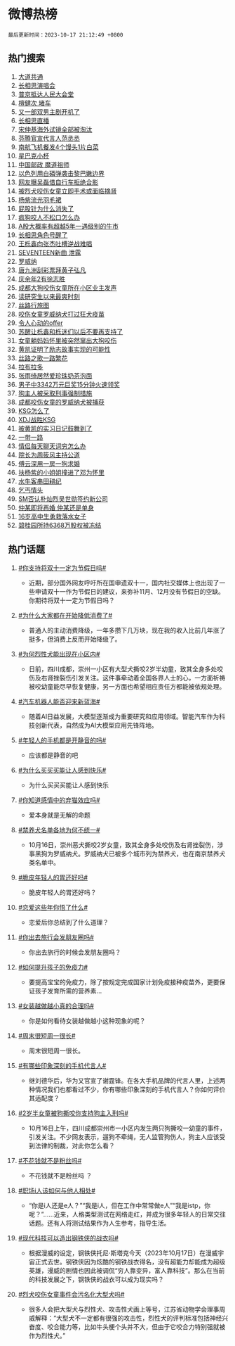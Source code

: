 # 微博热榜

`最后更新时间：2023-10-17 21:12:49 +0800`

## 热门搜索

1. [大道共通](https://m.weibo.cn/search?containerid=100103type%3D1%26t%3D10%26q%3D%23%E5%A4%A7%E9%81%93%E5%85%B1%E9%80%9A%23&stream_entry_id=51&isnewpage=1&extparam=seat%3D1%26dgr%3D0%26stream_entry_id%3D51%26c_type%3D51%26q%3D%2523%25E5%25A4%25A7%25E9%2581%2593%25E5%2585%25B1%25E9%2580%259A%2523%26pos%3D0%26cate%3D10103%26filter_type%3Drealtimehot%26display_time%3D1697548367%26pre_seqid%3D169754836790402022127)
1. [长相思演唱会](https://m.weibo.cn/search?containerid=100103type%3D1%26t%3D10%26q%3D%E9%95%BF%E7%9B%B8%E6%80%9D%E6%BC%94%E5%94%B1%E4%BC%9A&stream_entry_id=31&isnewpage=1&extparam=seat%3D1%26filter_type%3Drealtimehot%26c_type%3D31%26stream_entry_id%3D31%26pos%3D0%26cate%3D5001%26lcate%3D5001%26realpos%3D1%26q%3D%25E9%2595%25BF%25E7%259B%25B8%25E6%2580%259D%25E6%25BC%2594%25E5%2594%25B1%25E4%25BC%259A%26flag%3D1%26dgr%3D0%26band_rank%3D1%26display_time%3D1697548367%26pre_seqid%3D169754836790402022127)
1. [普京抵达人民大会堂](https://m.weibo.cn/search?containerid=100103type%3D1%26t%3D10%26q%3D%23%E6%99%AE%E4%BA%AC%E6%8A%B5%E8%BE%BE%E4%BA%BA%E6%B0%91%E5%A4%A7%E4%BC%9A%E5%A0%82%23&stream_entry_id=31&isnewpage=1&extparam=seat%3D1%26filter_type%3Drealtimehot%26c_type%3D31%26stream_entry_id%3D31%26pos%3D1%26cate%3D5001%26lcate%3D5001%26realpos%3D2%26q%3D%2523%25E6%2599%25AE%25E4%25BA%25AC%25E6%258A%25B5%25E8%25BE%25BE%25E4%25BA%25BA%25E6%25B0%2591%25E5%25A4%25A7%25E4%25BC%259A%25E5%25A0%2582%2523%26flag%3D1%26dgr%3D0%26band_rank%3D2%26display_time%3D1697548367%26pre_seqid%3D169754836790402022127)
1. [檀健次 堵车](https://m.weibo.cn/search?containerid=100103type%3D1%26t%3D10%26q%3D%E6%AA%80%E5%81%A5%E6%AC%A1+%E5%A0%B5%E8%BD%A6&stream_entry_id=31&isnewpage=1&extparam=seat%3D1%26filter_type%3Drealtimehot%26c_type%3D31%26stream_entry_id%3D31%26pos%3D2%26cate%3D5001%26lcate%3D5001%26realpos%3D3%26q%3D%25E6%25AA%2580%25E5%2581%25A5%25E6%25AC%25A1%2520%25E5%25A0%25B5%25E8%25BD%25A6%26flag%3D1%26dgr%3D0%26band_rank%3D3%26display_time%3D1697548367%26pre_seqid%3D169754836790402022127)
1. [又一部双男主剧开机了](https://m.weibo.cn/search?containerid=100103type%3D1%26t%3D10%26q%3D%23%E5%8F%88%E4%B8%80%E9%83%A8%E5%8F%8C%E7%94%B7%E4%B8%BB%E5%89%A7%E5%BC%80%E6%9C%BA%E4%BA%86%23&stream_entry_id=31&isnewpage=1&extparam=seat%3D1%26filter_type%3Drealtimehot%26c_type%3D31%26stream_entry_id%3D31%26pos%3D3%26cate%3D5001%26lcate%3D5001%26realpos%3D4%26q%3D%2523%25E5%258F%2588%25E4%25B8%2580%25E9%2583%25A8%25E5%258F%258C%25E7%2594%25B7%25E4%25B8%25BB%25E5%2589%25A7%25E5%25BC%2580%25E6%259C%25BA%25E4%25BA%2586%2523%26flag%3D1%26dgr%3D0%26band_rank%3D4%26display_time%3D1697548367%26pre_seqid%3D169754836790402022127)
1. [长相思直播](https://m.weibo.cn/search?containerid=100103type%3D1%26t%3D10%26q%3D%E9%95%BF%E7%9B%B8%E6%80%9D%E7%9B%B4%E6%92%AD&stream_entry_id=31&isnewpage=1&extparam=seat%3D1%26filter_type%3Drealtimehot%26c_type%3D31%26stream_entry_id%3D31%26pos%3D4%26cate%3D5001%26lcate%3D5001%26realpos%3D5%26q%3D%25E9%2595%25BF%25E7%259B%25B8%25E6%2580%259D%25E7%259B%25B4%25E6%2592%25AD%26flag%3D1%26dgr%3D0%26band_rank%3D5%26display_time%3D1697548367%26pre_seqid%3D169754836790402022127)
1. [宋仲基海外试镜全部被淘汰](https://m.weibo.cn/search?containerid=100103type%3D1%26t%3D10%26q%3D%23%E5%AE%8B%E4%BB%B2%E5%9F%BA%E6%B5%B7%E5%A4%96%E8%AF%95%E9%95%9C%E5%85%A8%E9%83%A8%E8%A2%AB%E6%B7%98%E6%B1%B0%23&stream_entry_id=31&isnewpage=1&extparam=seat%3D1%26filter_type%3Drealtimehot%26c_type%3D31%26stream_entry_id%3D31%26pos%3D5%26cate%3D5001%26lcate%3D5001%26realpos%3D6%26q%3D%2523%25E5%25AE%258B%25E4%25BB%25B2%25E5%259F%25BA%25E6%25B5%25B7%25E5%25A4%2596%25E8%25AF%2595%25E9%2595%259C%25E5%2585%25A8%25E9%2583%25A8%25E8%25A2%25AB%25E6%25B7%2598%25E6%25B1%25B0%2523%26flag%3D2%26dgr%3D0%26band_rank%3D6%26display_time%3D1697548367%26pre_seqid%3D169754836790402022127)
1. [芬腾官宣代言人范丞丞](https://m.weibo.cn/search?containerid=100103type%3D1%26t%3D10%26q%3D%23%E8%8A%AC%E8%85%BE%E5%AE%98%E5%AE%A3%E4%BB%A3%E8%A8%80%E4%BA%BA%E8%8C%83%E4%B8%9E%E4%B8%9E%23&stream_entry_id=31&isnewpage=1&extparam=seat%3D1%26band_rank%3D7%26c_type%3D31%26is_ad_pos%3D1%26filter_type%3Drealtimehot%26pos%3D6%26lcate%3D5001%26adid%3D208047%26topic_ad%3D1%26q%3D%2523%25E8%258A%25AC%25E8%2585%25BE%25E5%25AE%2598%25E5%25AE%25A3%25E4%25BB%25A3%25E8%25A8%2580%25E4%25BA%25BA%25E8%258C%2583%25E4%25B8%259E%25E4%25B8%259E%2523%26cate%3D5001%26dgr%3D0%26stream_entry_id%3D31%26display_time%3D1697548367%26pre_seqid%3D169754836790402022127)
1. [南航飞机餐发4个馒头1片白菜](https://m.weibo.cn/search?containerid=100103type%3D1%26t%3D10%26q%3D%23%E5%8D%97%E8%88%AA%E9%A3%9E%E6%9C%BA%E9%A4%90%E5%8F%914%E4%B8%AA%E9%A6%92%E5%A4%B41%E7%89%87%E7%99%BD%E8%8F%9C%23&stream_entry_id=31&isnewpage=1&extparam=seat%3D1%26filter_type%3Drealtimehot%26c_type%3D31%26stream_entry_id%3D31%26pos%3D7%26cate%3D5001%26lcate%3D5001%26realpos%3D7%26q%3D%2523%25E5%258D%2597%25E8%2588%25AA%25E9%25A3%259E%25E6%259C%25BA%25E9%25A4%2590%25E5%258F%25914%25E4%25B8%25AA%25E9%25A6%2592%25E5%25A4%25B41%25E7%2589%2587%25E7%2599%25BD%25E8%258F%259C%2523%26flag%3D0%26dgr%3D0%26band_rank%3D7%26display_time%3D1697548367%26pre_seqid%3D169754836790402022127)
1. [星巴克小杯](https://m.weibo.cn/search?containerid=100103type%3D1%26t%3D10%26q%3D%23%E6%98%9F%E5%B7%B4%E5%85%8B%E5%B0%8F%E6%9D%AF%23&stream_entry_id=31&isnewpage=1&extparam=seat%3D1%26filter_type%3Drealtimehot%26c_type%3D31%26stream_entry_id%3D31%26pos%3D8%26cate%3D5001%26lcate%3D5001%26realpos%3D8%26q%3D%2523%25E6%2598%259F%25E5%25B7%25B4%25E5%2585%258B%25E5%25B0%258F%25E6%259D%25AF%2523%26flag%3D0%26dgr%3D0%26band_rank%3D8%26display_time%3D1697548367%26pre_seqid%3D169754836790402022127)
1. [中国邮政 魔道祖师](https://m.weibo.cn/search?containerid=100103type%3D1%26t%3D10%26q%3D%E4%B8%AD%E5%9B%BD%E9%82%AE%E6%94%BF+%E9%AD%94%E9%81%93%E7%A5%96%E5%B8%88&stream_entry_id=31&isnewpage=1&extparam=seat%3D1%26filter_type%3Drealtimehot%26c_type%3D31%26stream_entry_id%3D31%26pos%3D9%26cate%3D5001%26lcate%3D5001%26realpos%3D9%26q%3D%25E4%25B8%25AD%25E5%259B%25BD%25E9%2582%25AE%25E6%2594%25BF%2520%25E9%25AD%2594%25E9%2581%2593%25E7%25A5%2596%25E5%25B8%2588%26flag%3D0%26dgr%3D0%26band_rank%3D9%26display_time%3D1697548367%26pre_seqid%3D169754836790402022127)
1. [以色列用白磷弹袭击黎巴嫩边界](https://m.weibo.cn/search?containerid=100103type%3D1%26t%3D10%26q%3D%23%E4%BB%A5%E8%89%B2%E5%88%97%E7%94%A8%E7%99%BD%E7%A3%B7%E5%BC%B9%E8%A2%AD%E5%87%BB%E9%BB%8E%E5%B7%B4%E5%AB%A9%E8%BE%B9%E7%95%8C%23&stream_entry_id=31&isnewpage=1&extparam=seat%3D1%26filter_type%3Drealtimehot%26c_type%3D31%26stream_entry_id%3D31%26pos%3D10%26cate%3D5001%26lcate%3D5001%26realpos%3D10%26q%3D%2523%25E4%25BB%25A5%25E8%2589%25B2%25E5%2588%2597%25E7%2594%25A8%25E7%2599%25BD%25E7%25A3%25B7%25E5%25BC%25B9%25E8%25A2%25AD%25E5%2587%25BB%25E9%25BB%258E%25E5%25B7%25B4%25E5%25AB%25A9%25E8%25BE%25B9%25E7%2595%258C%2523%26flag%3D0%26dgr%3D0%26band_rank%3D10%26display_time%3D1697548367%26pre_seqid%3D169754836790402022127)
1. [网友曝吴磊借自行车拒绝合影](https://m.weibo.cn/search?containerid=100103type%3D1%26t%3D10%26q%3D%23%E7%BD%91%E5%8F%8B%E6%9B%9D%E5%90%B4%E7%A3%8A%E5%80%9F%E8%87%AA%E8%A1%8C%E8%BD%A6%E6%8B%92%E7%BB%9D%E5%90%88%E5%BD%B1%23&stream_entry_id=31&isnewpage=1&extparam=seat%3D1%26filter_type%3Drealtimehot%26c_type%3D31%26stream_entry_id%3D31%26pos%3D11%26cate%3D5001%26lcate%3D5001%26realpos%3D11%26q%3D%2523%25E7%25BD%2591%25E5%258F%258B%25E6%259B%259D%25E5%2590%25B4%25E7%25A3%258A%25E5%2580%259F%25E8%2587%25AA%25E8%25A1%258C%25E8%25BD%25A6%25E6%258B%2592%25E7%25BB%259D%25E5%2590%2588%25E5%25BD%25B1%2523%26flag%3D1%26dgr%3D0%26band_rank%3D11%26display_time%3D1697548367%26pre_seqid%3D169754836790402022127)
1. [被烈犬咬伤女童立即手术或面临摘肾](https://m.weibo.cn/search?containerid=100103type%3D1%26t%3D10%26q%3D%23%E8%A2%AB%E7%83%88%E7%8A%AC%E5%92%AC%E4%BC%A4%E5%A5%B3%E7%AB%A5%E7%AB%8B%E5%8D%B3%E6%89%8B%E6%9C%AF%E6%88%96%E9%9D%A2%E4%B8%B4%E6%91%98%E8%82%BE%23&stream_entry_id=31&isnewpage=1&extparam=seat%3D1%26filter_type%3Drealtimehot%26c_type%3D31%26stream_entry_id%3D31%26pos%3D12%26cate%3D5001%26lcate%3D5001%26realpos%3D12%26q%3D%2523%25E8%25A2%25AB%25E7%2583%2588%25E7%258A%25AC%25E5%2592%25AC%25E4%25BC%25A4%25E5%25A5%25B3%25E7%25AB%25A5%25E7%25AB%258B%25E5%258D%25B3%25E6%2589%258B%25E6%259C%25AF%25E6%2588%2596%25E9%259D%25A2%25E4%25B8%25B4%25E6%2591%2598%25E8%2582%25BE%2523%26flag%3D2%26dgr%3D0%26band_rank%3D12%26display_time%3D1697548367%26pre_seqid%3D169754836790402022127)
1. [杨紫流光羽毛裙](https://m.weibo.cn/search?containerid=100103type%3D1%26t%3D10%26q%3D%23%E6%9D%A8%E7%B4%AB%E6%B5%81%E5%85%89%E7%BE%BD%E6%AF%9B%E8%A3%99%23&stream_entry_id=31&isnewpage=1&extparam=seat%3D1%26filter_type%3Drealtimehot%26c_type%3D31%26stream_entry_id%3D31%26pos%3D13%26cate%3D5001%26lcate%3D5001%26realpos%3D13%26q%3D%2523%25E6%259D%25A8%25E7%25B4%25AB%25E6%25B5%2581%25E5%2585%2589%25E7%25BE%25BD%25E6%25AF%259B%25E8%25A3%2599%2523%26flag%3D1%26dgr%3D0%26band_rank%3D13%26display_time%3D1697548367%26pre_seqid%3D169754836790402022127)
1. [屁股针为什么消失了](https://m.weibo.cn/search?containerid=100103type%3D1%26t%3D10%26q%3D%E5%B1%81%E8%82%A1%E9%92%88%E4%B8%BA%E4%BB%80%E4%B9%88%E6%B6%88%E5%A4%B1%E4%BA%86&stream_entry_id=31&isnewpage=1&extparam=seat%3D1%26filter_type%3Drealtimehot%26c_type%3D31%26stream_entry_id%3D31%26pos%3D14%26cate%3D5001%26lcate%3D5001%26realpos%3D14%26q%3D%25E5%25B1%2581%25E8%2582%25A1%25E9%2592%2588%25E4%25B8%25BA%25E4%25BB%2580%25E4%25B9%2588%25E6%25B6%2588%25E5%25A4%25B1%25E4%25BA%2586%26flag%3D2%26dgr%3D0%26band_rank%3D14%26display_time%3D1697548367%26pre_seqid%3D169754836790402022127)
1. [疯狗咬人不松口怎么办](https://m.weibo.cn/search?containerid=100103type%3D1%26t%3D10%26q%3D%23%E7%96%AF%E7%8B%97%E5%92%AC%E4%BA%BA%E4%B8%8D%E6%9D%BE%E5%8F%A3%E6%80%8E%E4%B9%88%E5%8A%9E%23&stream_entry_id=31&isnewpage=1&extparam=seat%3D1%26filter_type%3Drealtimehot%26c_type%3D31%26stream_entry_id%3D31%26pos%3D15%26cate%3D5001%26lcate%3D5001%26realpos%3D15%26q%3D%2523%25E7%2596%25AF%25E7%258B%2597%25E5%2592%25AC%25E4%25BA%25BA%25E4%25B8%258D%25E6%259D%25BE%25E5%258F%25A3%25E6%2580%258E%25E4%25B9%2588%25E5%258A%259E%2523%26flag%3D1%26dgr%3D0%26band_rank%3D15%26display_time%3D1697548367%26pre_seqid%3D169754836790402022127)
1. [A股大概率有超越5年一遇级别的牛市](https://m.weibo.cn/search?containerid=100103type%3D1%26t%3D10%26q%3D%23A%E8%82%A1%E5%A4%A7%E6%A6%82%E7%8E%87%E6%9C%89%E8%B6%85%E8%B6%8A5%E5%B9%B4%E4%B8%80%E9%81%87%E7%BA%A7%E5%88%AB%E7%9A%84%E7%89%9B%E5%B8%82%23&stream_entry_id=31&isnewpage=1&extparam=seat%3D1%26filter_type%3Drealtimehot%26c_type%3D31%26stream_entry_id%3D31%26pos%3D16%26cate%3D5001%26lcate%3D5001%26realpos%3D16%26q%3D%2523A%25E8%2582%25A1%25E5%25A4%25A7%25E6%25A6%2582%25E7%258E%2587%25E6%259C%2589%25E8%25B6%2585%25E8%25B6%258A5%25E5%25B9%25B4%25E4%25B8%2580%25E9%2581%2587%25E7%25BA%25A7%25E5%2588%25AB%25E7%259A%2584%25E7%2589%259B%25E5%25B8%2582%2523%26flag%3D0%26dgr%3D0%26band_rank%3D16%26display_time%3D1697548367%26pre_seqid%3D169754836790402022127)
1. [长相思角色号醒了](https://m.weibo.cn/search?containerid=100103type%3D1%26t%3D10%26q%3D%23%E9%95%BF%E7%9B%B8%E6%80%9D%E8%A7%92%E8%89%B2%E5%8F%B7%E9%86%92%E4%BA%86%23&stream_entry_id=31&isnewpage=1&extparam=seat%3D1%26filter_type%3Drealtimehot%26c_type%3D31%26stream_entry_id%3D31%26pos%3D17%26cate%3D5001%26lcate%3D5001%26realpos%3D17%26q%3D%2523%25E9%2595%25BF%25E7%259B%25B8%25E6%2580%259D%25E8%25A7%2592%25E8%2589%25B2%25E5%258F%25B7%25E9%2586%2592%25E4%25BA%2586%2523%26flag%3D0%26dgr%3D0%26band_rank%3D17%26display_time%3D1697548367%26pre_seqid%3D169754836790402022127)
1. [王栎鑫向张杰吐槽逆战难唱](https://m.weibo.cn/search?containerid=100103type%3D1%26t%3D10%26q%3D%23%E7%8E%8B%E6%A0%8E%E9%91%AB%E5%90%91%E5%BC%A0%E6%9D%B0%E5%90%90%E6%A7%BD%E9%80%86%E6%88%98%E9%9A%BE%E5%94%B1%23&stream_entry_id=31&isnewpage=1&extparam=seat%3D1%26filter_type%3Drealtimehot%26c_type%3D31%26stream_entry_id%3D31%26pos%3D18%26cate%3D5001%26lcate%3D5001%26realpos%3D18%26q%3D%2523%25E7%258E%258B%25E6%25A0%258E%25E9%2591%25AB%25E5%2590%2591%25E5%25BC%25A0%25E6%259D%25B0%25E5%2590%2590%25E6%25A7%25BD%25E9%2580%2586%25E6%2588%2598%25E9%259A%25BE%25E5%2594%25B1%2523%26flag%3D1%26dgr%3D0%26band_rank%3D18%26display_time%3D1697548367%26pre_seqid%3D169754836790402022127)
1. [SEVENTEEN新曲 泄露](https://m.weibo.cn/search?containerid=100103type%3D1%26t%3D10%26q%3DSEVENTEEN%E6%96%B0%E6%9B%B2+%E6%B3%84%E9%9C%B2&stream_entry_id=31&isnewpage=1&extparam=seat%3D1%26filter_type%3Drealtimehot%26c_type%3D31%26stream_entry_id%3D31%26pos%3D19%26cate%3D5001%26lcate%3D5001%26realpos%3D19%26q%3DSEVENTEEN%25E6%2596%25B0%25E6%259B%25B2%2520%25E6%25B3%2584%25E9%259C%25B2%26flag%3D1%26dgr%3D0%26band_rank%3D19%26display_time%3D1697548367%26pre_seqid%3D169754836790402022127)
1. [罗威纳](https://m.weibo.cn/search?containerid=100103type%3D1%26t%3D10%26q%3D%E7%BD%97%E5%A8%81%E7%BA%B3&stream_entry_id=31&isnewpage=1&extparam=seat%3D1%26filter_type%3Drealtimehot%26c_type%3D31%26stream_entry_id%3D31%26pos%3D20%26cate%3D5001%26lcate%3D5001%26realpos%3D20%26q%3D%25E7%25BD%2597%25E5%25A8%2581%25E7%25BA%25B3%26flag%3D0%26dgr%3D0%26band_rank%3D20%26display_time%3D1697548367%26pre_seqid%3D169754836790402022127)
1. [唐九洲刮彩票拜黄子弘凡](https://m.weibo.cn/search?containerid=100103type%3D1%26t%3D10%26q%3D%23%E5%94%90%E4%B9%9D%E6%B4%B2%E5%88%AE%E5%BD%A9%E7%A5%A8%E6%8B%9C%E9%BB%84%E5%AD%90%E5%BC%98%E5%87%A1%23&stream_entry_id=31&isnewpage=1&extparam=seat%3D1%26filter_type%3Drealtimehot%26c_type%3D31%26stream_entry_id%3D31%26pos%3D21%26cate%3D5001%26lcate%3D5001%26realpos%3D21%26q%3D%2523%25E5%2594%2590%25E4%25B9%259D%25E6%25B4%25B2%25E5%2588%25AE%25E5%25BD%25A9%25E7%25A5%25A8%25E6%258B%259C%25E9%25BB%2584%25E5%25AD%2590%25E5%25BC%2598%25E5%2587%25A1%2523%26flag%3D1%26dgr%3D0%26band_rank%3D21%26display_time%3D1697548367%26pre_seqid%3D169754836790402022127)
1. [庆余年2有徐志胜](https://m.weibo.cn/search?containerid=100103type%3D1%26t%3D10%26q%3D%23%E5%BA%86%E4%BD%99%E5%B9%B42%E6%9C%89%E5%BE%90%E5%BF%97%E8%83%9C%23&stream_entry_id=31&isnewpage=1&extparam=seat%3D1%26filter_type%3Drealtimehot%26c_type%3D31%26stream_entry_id%3D31%26pos%3D22%26cate%3D5001%26lcate%3D5001%26realpos%3D22%26q%3D%2523%25E5%25BA%2586%25E4%25BD%2599%25E5%25B9%25B42%25E6%259C%2589%25E5%25BE%2590%25E5%25BF%2597%25E8%2583%259C%2523%26flag%3D0%26dgr%3D0%26band_rank%3D22%26display_time%3D1697548367%26pre_seqid%3D169754836790402022127)
1. [成都大狗咬伤女童所在小区业主发声](https://m.weibo.cn/search?containerid=100103type%3D1%26t%3D10%26q%3D%23%E6%88%90%E9%83%BD%E5%A4%A7%E7%8B%97%E5%92%AC%E4%BC%A4%E5%A5%B3%E7%AB%A5%E6%89%80%E5%9C%A8%E5%B0%8F%E5%8C%BA%E4%B8%9A%E4%B8%BB%E5%8F%91%E5%A3%B0%23&stream_entry_id=31&isnewpage=1&extparam=seat%3D1%26filter_type%3Drealtimehot%26c_type%3D31%26stream_entry_id%3D31%26pos%3D23%26cate%3D5001%26lcate%3D5001%26realpos%3D23%26q%3D%2523%25E6%2588%2590%25E9%2583%25BD%25E5%25A4%25A7%25E7%258B%2597%25E5%2592%25AC%25E4%25BC%25A4%25E5%25A5%25B3%25E7%25AB%25A5%25E6%2589%2580%25E5%259C%25A8%25E5%25B0%258F%25E5%258C%25BA%25E4%25B8%259A%25E4%25B8%25BB%25E5%258F%2591%25E5%25A3%25B0%2523%26flag%3D1%26dgr%3D0%26band_rank%3D23%26display_time%3D1697548367%26pre_seqid%3D169754836790402022127)
1. [读研究生以来最爽时刻](https://m.weibo.cn/search?containerid=100103type%3D1%26t%3D10%26q%3D%23%E8%AF%BB%E7%A0%94%E7%A9%B6%E7%94%9F%E4%BB%A5%E6%9D%A5%E6%9C%80%E7%88%BD%E6%97%B6%E5%88%BB%23&stream_entry_id=31&isnewpage=1&extparam=seat%3D1%26filter_type%3Drealtimehot%26c_type%3D31%26stream_entry_id%3D31%26pos%3D24%26cate%3D5001%26lcate%3D5001%26realpos%3D24%26q%3D%2523%25E8%25AF%25BB%25E7%25A0%2594%25E7%25A9%25B6%25E7%2594%259F%25E4%25BB%25A5%25E6%259D%25A5%25E6%259C%2580%25E7%2588%25BD%25E6%2597%25B6%25E5%2588%25BB%2523%26flag%3D0%26dgr%3D0%26band_rank%3D24%26display_time%3D1697548367%26pre_seqid%3D169754836790402022127)
1. [丝路行旅图](https://m.weibo.cn/search?containerid=100103type%3D1%26t%3D10%26q%3D%23%E4%B8%9D%E8%B7%AF%E8%A1%8C%E6%97%85%E5%9B%BE%23&stream_entry_id=31&isnewpage=1&extparam=seat%3D1%26filter_type%3Drealtimehot%26c_type%3D31%26stream_entry_id%3D31%26pos%3D25%26cate%3D5001%26lcate%3D5001%26realpos%3D25%26q%3D%2523%25E4%25B8%259D%25E8%25B7%25AF%25E8%25A1%258C%25E6%2597%2585%25E5%259B%25BE%2523%26flag%3D0%26dgr%3D0%26band_rank%3D25%26display_time%3D1697548367%26pre_seqid%3D169754836790402022127)
1. [咬伤女童罗威纳犬打过狂犬疫苗](https://m.weibo.cn/search?containerid=100103type%3D1%26t%3D10%26q%3D%23%E5%92%AC%E4%BC%A4%E5%A5%B3%E7%AB%A5%E7%BD%97%E5%A8%81%E7%BA%B3%E7%8A%AC%E6%89%93%E8%BF%87%E7%8B%82%E7%8A%AC%E7%96%AB%E8%8B%97%23&stream_entry_id=31&isnewpage=1&extparam=seat%3D1%26filter_type%3Drealtimehot%26c_type%3D31%26stream_entry_id%3D31%26pos%3D26%26cate%3D5001%26lcate%3D5001%26realpos%3D26%26q%3D%2523%25E5%2592%25AC%25E4%25BC%25A4%25E5%25A5%25B3%25E7%25AB%25A5%25E7%25BD%2597%25E5%25A8%2581%25E7%25BA%25B3%25E7%258A%25AC%25E6%2589%2593%25E8%25BF%2587%25E7%258B%2582%25E7%258A%25AC%25E7%2596%25AB%25E8%258B%2597%2523%26flag%3D0%26dgr%3D0%26band_rank%3D26%26display_time%3D1697548367%26pre_seqid%3D169754836790402022127)
1. [令人心动的offer](https://m.weibo.cn/search?containerid=100103type%3D1%26t%3D10%26q%3D%E4%BB%A4%E4%BA%BA%E5%BF%83%E5%8A%A8%E7%9A%84offer&stream_entry_id=31&isnewpage=1&extparam=seat%3D1%26filter_type%3Drealtimehot%26c_type%3D31%26stream_entry_id%3D31%26pos%3D27%26cate%3D5001%26lcate%3D5001%26realpos%3D27%26q%3D%25E4%25BB%25A4%25E4%25BA%25BA%25E5%25BF%2583%25E5%258A%25A8%25E7%259A%2584offer%26flag%3D1%26dgr%3D0%26band_rank%3D27%26display_time%3D1697548367%26pre_seqid%3D169754836790402022127)
1. [苏醒让栎鑫和栎迷们以后不要再支持了](https://m.weibo.cn/search?containerid=100103type%3D1%26t%3D10%26q%3D%23%E8%8B%8F%E9%86%92%E8%AE%A9%E6%A0%8E%E9%91%AB%E5%92%8C%E6%A0%8E%E8%BF%B7%E4%BB%AC%E4%BB%A5%E5%90%8E%E4%B8%8D%E8%A6%81%E5%86%8D%E6%94%AF%E6%8C%81%E4%BA%86%23&stream_entry_id=31&isnewpage=1&extparam=seat%3D1%26filter_type%3Drealtimehot%26c_type%3D31%26stream_entry_id%3D31%26pos%3D28%26cate%3D5001%26lcate%3D5001%26realpos%3D28%26q%3D%2523%25E8%258B%258F%25E9%2586%2592%25E8%25AE%25A9%25E6%25A0%258E%25E9%2591%25AB%25E5%2592%258C%25E6%25A0%258E%25E8%25BF%25B7%25E4%25BB%25AC%25E4%25BB%25A5%25E5%2590%258E%25E4%25B8%258D%25E8%25A6%2581%25E5%2586%258D%25E6%2594%25AF%25E6%258C%2581%25E4%25BA%2586%2523%26flag%3D0%26dgr%3D0%26band_rank%3D28%26display_time%3D1697548367%26pre_seqid%3D169754836790402022127)
1. [女童躺妈妈怀里被突然窜出大狗咬伤](https://m.weibo.cn/search?containerid=100103type%3D1%26t%3D10%26q%3D%23%E5%A5%B3%E7%AB%A5%E8%BA%BA%E5%A6%88%E5%A6%88%E6%80%80%E9%87%8C%E8%A2%AB%E7%AA%81%E7%84%B6%E7%AA%9C%E5%87%BA%E5%A4%A7%E7%8B%97%E5%92%AC%E4%BC%A4%23&stream_entry_id=31&isnewpage=1&extparam=seat%3D1%26filter_type%3Drealtimehot%26c_type%3D31%26stream_entry_id%3D31%26pos%3D29%26cate%3D5001%26lcate%3D5001%26realpos%3D29%26q%3D%2523%25E5%25A5%25B3%25E7%25AB%25A5%25E8%25BA%25BA%25E5%25A6%2588%25E5%25A6%2588%25E6%2580%2580%25E9%2587%258C%25E8%25A2%25AB%25E7%25AA%2581%25E7%2584%25B6%25E7%25AA%259C%25E5%2587%25BA%25E5%25A4%25A7%25E7%258B%2597%25E5%2592%25AC%25E4%25BC%25A4%2523%26flag%3D0%26dgr%3D0%26band_rank%3D29%26display_time%3D1697548367%26pre_seqid%3D169754836790402022127)
1. [黄凯证明了励志故事实现的可能性](https://m.weibo.cn/search?containerid=100103type%3D1%26t%3D10%26q%3D%E9%BB%84%E5%87%AF%E8%AF%81%E6%98%8E%E4%BA%86%E5%8A%B1%E5%BF%97%E6%95%85%E4%BA%8B%E5%AE%9E%E7%8E%B0%E7%9A%84%E5%8F%AF%E8%83%BD%E6%80%A7&stream_entry_id=31&isnewpage=1&extparam=seat%3D1%26filter_type%3Drealtimehot%26c_type%3D31%26stream_entry_id%3D31%26pos%3D30%26cate%3D5001%26lcate%3D5001%26realpos%3D30%26q%3D%25E9%25BB%2584%25E5%2587%25AF%25E8%25AF%2581%25E6%2598%258E%25E4%25BA%2586%25E5%258A%25B1%25E5%25BF%2597%25E6%2595%2585%25E4%25BA%258B%25E5%25AE%259E%25E7%258E%25B0%25E7%259A%2584%25E5%258F%25AF%25E8%2583%25BD%25E6%2580%25A7%26flag%3D1%26dgr%3D0%26band_rank%3D30%26display_time%3D1697548367%26pre_seqid%3D169754836790402022127)
1. [丝路之歌一路繁花](https://m.weibo.cn/search?containerid=100103type%3D1%26t%3D10%26q%3D%23%E4%B8%9D%E8%B7%AF%E4%B9%8B%E6%AD%8C%E4%B8%80%E8%B7%AF%E7%B9%81%E8%8A%B1%23&stream_entry_id=31&isnewpage=1&extparam=seat%3D1%26filter_type%3Drealtimehot%26c_type%3D31%26stream_entry_id%3D31%26pos%3D31%26cate%3D5001%26lcate%3D5001%26realpos%3D31%26q%3D%2523%25E4%25B8%259D%25E8%25B7%25AF%25E4%25B9%258B%25E6%25AD%258C%25E4%25B8%2580%25E8%25B7%25AF%25E7%25B9%2581%25E8%258A%25B1%2523%26flag%3D1%26dgr%3D0%26band_rank%3D31%26display_time%3D1697548367%26pre_seqid%3D169754836790402022127)
1. [拉布拉多](https://m.weibo.cn/search?containerid=100103type%3D1%26t%3D10%26q%3D%E6%8B%89%E5%B8%83%E6%8B%89%E5%A4%9A&stream_entry_id=31&isnewpage=1&extparam=seat%3D1%26filter_type%3Drealtimehot%26c_type%3D31%26stream_entry_id%3D31%26pos%3D32%26cate%3D5001%26lcate%3D5001%26realpos%3D32%26q%3D%25E6%258B%2589%25E5%25B8%2583%25E6%258B%2589%25E5%25A4%259A%26flag%3D0%26dgr%3D0%26band_rank%3D32%26display_time%3D1697548367%26pre_seqid%3D169754836790402022127)
1. [张雨绮居然爱珍珠奶茶泡面](https://m.weibo.cn/search?containerid=100103type%3D1%26t%3D10%26q%3D%23%E5%BC%A0%E9%9B%A8%E7%BB%AE%E5%B1%85%E7%84%B6%E7%88%B1%E7%8F%8D%E7%8F%A0%E5%A5%B6%E8%8C%B6%E6%B3%A1%E9%9D%A2%23&stream_entry_id=31&isnewpage=1&extparam=seat%3D1%26filter_type%3Drealtimehot%26c_type%3D31%26stream_entry_id%3D31%26pos%3D33%26cate%3D5001%26lcate%3D5001%26realpos%3D33%26q%3D%2523%25E5%25BC%25A0%25E9%259B%25A8%25E7%25BB%25AE%25E5%25B1%2585%25E7%2584%25B6%25E7%2588%25B1%25E7%258F%258D%25E7%258F%25A0%25E5%25A5%25B6%25E8%258C%25B6%25E6%25B3%25A1%25E9%259D%25A2%2523%26flag%3D1%26dgr%3D0%26band_rank%3D33%26display_time%3D1697548367%26pre_seqid%3D169754836790402022127)
1. [男子中3342万元巨奖15分钟火速领奖](https://m.weibo.cn/search?containerid=100103type%3D1%26t%3D10%26q%3D%23%E7%94%B7%E5%AD%90%E4%B8%AD3342%E4%B8%87%E5%85%83%E5%B7%A8%E5%A5%9615%E5%88%86%E9%92%9F%E7%81%AB%E9%80%9F%E9%A2%86%E5%A5%96%23&stream_entry_id=31&isnewpage=1&extparam=seat%3D1%26filter_type%3Drealtimehot%26c_type%3D31%26stream_entry_id%3D31%26pos%3D34%26cate%3D5001%26lcate%3D5001%26realpos%3D34%26q%3D%2523%25E7%2594%25B7%25E5%25AD%2590%25E4%25B8%25AD3342%25E4%25B8%2587%25E5%2585%2583%25E5%25B7%25A8%25E5%25A5%259615%25E5%2588%2586%25E9%2592%259F%25E7%2581%25AB%25E9%2580%259F%25E9%25A2%2586%25E5%25A5%2596%2523%26flag%3D0%26dgr%3D0%26band_rank%3D34%26display_time%3D1697548367%26pre_seqid%3D169754836790402022127)
1. [狗主人被采取刑事强制措施](https://m.weibo.cn/search?containerid=100103type%3D1%26t%3D10%26q%3D%23%E7%8B%97%E4%B8%BB%E4%BA%BA%E8%A2%AB%E9%87%87%E5%8F%96%E5%88%91%E4%BA%8B%E5%BC%BA%E5%88%B6%E6%8E%AA%E6%96%BD%23&stream_entry_id=31&isnewpage=1&extparam=seat%3D1%26filter_type%3Drealtimehot%26c_type%3D31%26stream_entry_id%3D31%26pos%3D35%26cate%3D5001%26lcate%3D5001%26realpos%3D35%26q%3D%2523%25E7%258B%2597%25E4%25B8%25BB%25E4%25BA%25BA%25E8%25A2%25AB%25E9%2587%2587%25E5%258F%2596%25E5%2588%2591%25E4%25BA%258B%25E5%25BC%25BA%25E5%2588%25B6%25E6%258E%25AA%25E6%2596%25BD%2523%26flag%3D0%26dgr%3D0%26band_rank%3D35%26display_time%3D1697548367%26pre_seqid%3D169754836790402022127)
1. [成都咬伤女童的罗威纳犬被捕获](https://m.weibo.cn/search?containerid=100103type%3D1%26t%3D10%26q%3D%23%E6%88%90%E9%83%BD%E5%92%AC%E4%BC%A4%E5%A5%B3%E7%AB%A5%E7%9A%84%E7%BD%97%E5%A8%81%E7%BA%B3%E7%8A%AC%E8%A2%AB%E6%8D%95%E8%8E%B7%23&stream_entry_id=31&isnewpage=1&extparam=seat%3D1%26filter_type%3Drealtimehot%26c_type%3D31%26stream_entry_id%3D31%26pos%3D36%26cate%3D5001%26lcate%3D5001%26realpos%3D36%26q%3D%2523%25E6%2588%2590%25E9%2583%25BD%25E5%2592%25AC%25E4%25BC%25A4%25E5%25A5%25B3%25E7%25AB%25A5%25E7%259A%2584%25E7%25BD%2597%25E5%25A8%2581%25E7%25BA%25B3%25E7%258A%25AC%25E8%25A2%25AB%25E6%258D%2595%25E8%258E%25B7%2523%26flag%3D0%26dgr%3D0%26band_rank%3D36%26display_time%3D1697548367%26pre_seqid%3D169754836790402022127)
1. [KSG怎么了](https://m.weibo.cn/search?containerid=100103type%3D1%26t%3D10%26q%3D%23KSG%E6%80%8E%E4%B9%88%E4%BA%86%23&stream_entry_id=31&isnewpage=1&extparam=seat%3D1%26filter_type%3Drealtimehot%26c_type%3D31%26stream_entry_id%3D31%26pos%3D37%26cate%3D5001%26lcate%3D5001%26realpos%3D37%26q%3D%2523KSG%25E6%2580%258E%25E4%25B9%2588%25E4%25BA%2586%2523%26flag%3D1%26dgr%3D0%26band_rank%3D37%26display_time%3D1697548367%26pre_seqid%3D169754836790402022127)
1. [XDJ战胜KSG](https://m.weibo.cn/search?containerid=100103type%3D1%26t%3D10%26q%3D%23XDJ%E6%88%98%E8%83%9CKSG%23&stream_entry_id=31&isnewpage=1&extparam=seat%3D1%26filter_type%3Drealtimehot%26c_type%3D31%26stream_entry_id%3D31%26pos%3D38%26cate%3D5001%26lcate%3D5001%26realpos%3D38%26q%3D%2523XDJ%25E6%2588%2598%25E8%2583%259CKSG%2523%26flag%3D1%26dgr%3D0%26band_rank%3D38%26display_time%3D1697548367%26pre_seqid%3D169754836790402022127)
1. [被黄凯的实习日记鼓舞到了](https://m.weibo.cn/search?containerid=100103type%3D1%26t%3D10%26q%3D%23%E8%A2%AB%E9%BB%84%E5%87%AF%E7%9A%84%E5%AE%9E%E4%B9%A0%E6%97%A5%E8%AE%B0%E9%BC%93%E8%88%9E%E5%88%B0%E4%BA%86%23&stream_entry_id=31&isnewpage=1&extparam=seat%3D1%26filter_type%3Drealtimehot%26c_type%3D31%26stream_entry_id%3D31%26pos%3D39%26cate%3D5001%26lcate%3D5001%26realpos%3D39%26q%3D%2523%25E8%25A2%25AB%25E9%25BB%2584%25E5%2587%25AF%25E7%259A%2584%25E5%25AE%259E%25E4%25B9%25A0%25E6%2597%25A5%25E8%25AE%25B0%25E9%25BC%2593%25E8%2588%259E%25E5%2588%25B0%25E4%25BA%2586%2523%26flag%3D1%26dgr%3D0%26band_rank%3D39%26display_time%3D1697548367%26pre_seqid%3D169754836790402022127)
1. [一带一路](https://m.weibo.cn/search?containerid=100103type%3D1%26t%3D10%26q%3D%23%E4%B8%80%E5%B8%A6%E4%B8%80%E8%B7%AF%23&stream_entry_id=31&isnewpage=1&extparam=seat%3D1%26filter_type%3Drealtimehot%26c_type%3D31%26stream_entry_id%3D31%26pos%3D40%26cate%3D5001%26lcate%3D5001%26realpos%3D40%26q%3D%2523%25E4%25B8%2580%25E5%25B8%25A6%25E4%25B8%2580%25E8%25B7%25AF%2523%26flag%3D0%26dgr%3D0%26band_rank%3D40%26display_time%3D1697548367%26pre_seqid%3D169754836790402022127)
1. [情侣每天聊天词穷怎么办](https://m.weibo.cn/search?containerid=100103type%3D1%26t%3D10%26q%3D%23%E6%83%85%E4%BE%A3%E6%AF%8F%E5%A4%A9%E8%81%8A%E5%A4%A9%E8%AF%8D%E7%A9%B7%E6%80%8E%E4%B9%88%E5%8A%9E%23&stream_entry_id=31&isnewpage=1&extparam=seat%3D1%26filter_type%3Drealtimehot%26c_type%3D31%26stream_entry_id%3D31%26pos%3D41%26cate%3D5001%26lcate%3D5001%26realpos%3D41%26q%3D%2523%25E6%2583%2585%25E4%25BE%25A3%25E6%25AF%258F%25E5%25A4%25A9%25E8%2581%258A%25E5%25A4%25A9%25E8%25AF%258D%25E7%25A9%25B7%25E6%2580%258E%25E4%25B9%2588%25E5%258A%259E%2523%26flag%3D0%26dgr%3D0%26band_rank%3D41%26display_time%3D1697548367%26pre_seqid%3D169754836790402022127)
1. [院长为周筱风主持公道](https://m.weibo.cn/search?containerid=100103type%3D1%26t%3D10%26q%3D%23%E9%99%A2%E9%95%BF%E4%B8%BA%E5%91%A8%E7%AD%B1%E9%A3%8E%E4%B8%BB%E6%8C%81%E5%85%AC%E9%81%93%23&stream_entry_id=31&isnewpage=1&extparam=seat%3D1%26filter_type%3Drealtimehot%26c_type%3D31%26stream_entry_id%3D31%26pos%3D42%26cate%3D5001%26lcate%3D5001%26realpos%3D42%26q%3D%2523%25E9%2599%25A2%25E9%2595%25BF%25E4%25B8%25BA%25E5%2591%25A8%25E7%25AD%25B1%25E9%25A3%258E%25E4%25B8%25BB%25E6%258C%2581%25E5%2585%25AC%25E9%2581%2593%2523%26flag%3D0%26dgr%3D0%26band_rank%3D42%26display_time%3D1697548367%26pre_seqid%3D169754836790402022127)
1. [傅云深用一房一狗求婚](https://m.weibo.cn/search?containerid=100103type%3D1%26t%3D10%26q%3D%23%E5%82%85%E4%BA%91%E6%B7%B1%E7%94%A8%E4%B8%80%E6%88%BF%E4%B8%80%E7%8B%97%E6%B1%82%E5%A9%9A%23&stream_entry_id=31&isnewpage=1&extparam=seat%3D1%26filter_type%3Drealtimehot%26c_type%3D31%26stream_entry_id%3D31%26pos%3D43%26cate%3D5001%26lcate%3D5001%26realpos%3D43%26q%3D%2523%25E5%2582%2585%25E4%25BA%2591%25E6%25B7%25B1%25E7%2594%25A8%25E4%25B8%2580%25E6%2588%25BF%25E4%25B8%2580%25E7%258B%2597%25E6%25B1%2582%25E5%25A9%259A%2523%26flag%3D0%26dgr%3D0%26band_rank%3D43%26display_time%3D1697548367%26pre_seqid%3D169754836790402022127)
1. [扶杨紫的小姐姐撞进了邓为怀里](https://m.weibo.cn/search?containerid=100103type%3D1%26t%3D10%26q%3D%23%E6%89%B6%E6%9D%A8%E7%B4%AB%E7%9A%84%E5%B0%8F%E5%A7%90%E5%A7%90%E6%92%9E%E8%BF%9B%E4%BA%86%E9%82%93%E4%B8%BA%E6%80%80%E9%87%8C%23&stream_entry_id=31&isnewpage=1&extparam=seat%3D1%26filter_type%3Drealtimehot%26c_type%3D31%26stream_entry_id%3D31%26pos%3D44%26cate%3D5001%26lcate%3D5001%26realpos%3D44%26q%3D%2523%25E6%2589%25B6%25E6%259D%25A8%25E7%25B4%25AB%25E7%259A%2584%25E5%25B0%258F%25E5%25A7%2590%25E5%25A7%2590%25E6%2592%259E%25E8%25BF%259B%25E4%25BA%2586%25E9%2582%2593%25E4%25B8%25BA%25E6%2580%2580%25E9%2587%258C%2523%26flag%3D1%26dgr%3D0%26band_rank%3D44%26display_time%3D1697548367%26pre_seqid%3D169754836790402022127)
1. [水牛客串田耕纪](https://m.weibo.cn/search?containerid=100103type%3D1%26t%3D10%26q%3D%E6%B0%B4%E7%89%9B%E5%AE%A2%E4%B8%B2%E7%94%B0%E8%80%95%E7%BA%AA&stream_entry_id=31&isnewpage=1&extparam=seat%3D1%26filter_type%3Drealtimehot%26c_type%3D31%26stream_entry_id%3D31%26pos%3D45%26cate%3D5001%26lcate%3D5001%26realpos%3D45%26q%3D%25E6%25B0%25B4%25E7%2589%259B%25E5%25AE%25A2%25E4%25B8%25B2%25E7%2594%25B0%25E8%2580%2595%25E7%25BA%25AA%26flag%3D1%26dgr%3D0%26band_rank%3D45%26display_time%3D1697548367%26pre_seqid%3D169754836790402022127)
1. [乞丐情头](https://m.weibo.cn/search?containerid=100103type%3D1%26t%3D10%26q%3D%E4%B9%9E%E4%B8%90%E6%83%85%E5%A4%B4&stream_entry_id=31&isnewpage=1&extparam=seat%3D1%26filter_type%3Drealtimehot%26c_type%3D31%26stream_entry_id%3D31%26pos%3D46%26cate%3D5001%26lcate%3D5001%26realpos%3D46%26q%3D%25E4%25B9%259E%25E4%25B8%2590%25E6%2583%2585%25E5%25A4%25B4%26flag%3D0%26dgr%3D0%26band_rank%3D46%26display_time%3D1697548367%26pre_seqid%3D169754836790402022127)
1. [SM否认朴灿烈吴世勋签约新公司](https://m.weibo.cn/search?containerid=100103type%3D1%26t%3D10%26q%3D%23SM%E5%90%A6%E8%AE%A4%E6%9C%B4%E7%81%BF%E7%83%88%E5%90%B4%E4%B8%96%E5%8B%8B%E7%AD%BE%E7%BA%A6%E6%96%B0%E5%85%AC%E5%8F%B8%23&stream_entry_id=31&isnewpage=1&extparam=seat%3D1%26filter_type%3Drealtimehot%26c_type%3D31%26stream_entry_id%3D31%26pos%3D47%26cate%3D5001%26lcate%3D5001%26realpos%3D47%26q%3D%2523SM%25E5%2590%25A6%25E8%25AE%25A4%25E6%259C%25B4%25E7%2581%25BF%25E7%2583%2588%25E5%2590%25B4%25E4%25B8%2596%25E5%258B%258B%25E7%25AD%25BE%25E7%25BA%25A6%25E6%2596%25B0%25E5%2585%25AC%25E5%258F%25B8%2523%26flag%3D0%26dgr%3D0%26band_rank%3D47%26display_time%3D1697548367%26pre_seqid%3D169754836790402022127)
1. [仲某即将再婚 仲某还是单身](https://m.weibo.cn/search?containerid=100103type%3D1%26t%3D10%26q%3D%E4%BB%B2%E6%9F%90%E5%8D%B3%E5%B0%86%E5%86%8D%E5%A9%9A+%E4%BB%B2%E6%9F%90%E8%BF%98%E6%98%AF%E5%8D%95%E8%BA%AB&stream_entry_id=31&isnewpage=1&extparam=seat%3D1%26filter_type%3Drealtimehot%26c_type%3D31%26stream_entry_id%3D31%26pos%3D48%26cate%3D5001%26lcate%3D5001%26realpos%3D48%26q%3D%25E4%25BB%25B2%25E6%259F%2590%25E5%258D%25B3%25E5%25B0%2586%25E5%2586%258D%25E5%25A9%259A%2520%25E4%25BB%25B2%25E6%259F%2590%25E8%25BF%2598%25E6%2598%25AF%25E5%258D%2595%25E8%25BA%25AB%26flag%3D0%26dgr%3D0%26band_rank%3D48%26display_time%3D1697548367%26pre_seqid%3D169754836790402022127)
1. [16岁高中生勇救落水女子](https://m.weibo.cn/search?containerid=100103type%3D1%26t%3D10%26q%3D16%E5%B2%81%E9%AB%98%E4%B8%AD%E7%94%9F%E5%8B%87%E6%95%91%E8%90%BD%E6%B0%B4%E5%A5%B3%E5%AD%90&stream_entry_id=31&isnewpage=1&extparam=seat%3D1%26filter_type%3Drealtimehot%26c_type%3D31%26stream_entry_id%3D31%26pos%3D49%26cate%3D5001%26lcate%3D5001%26realpos%3D49%26q%3D16%25E5%25B2%2581%25E9%25AB%2598%25E4%25B8%25AD%25E7%2594%259F%25E5%258B%2587%25E6%2595%2591%25E8%2590%25BD%25E6%25B0%25B4%25E5%25A5%25B3%25E5%25AD%2590%26flag%3D32768%26dgr%3D0%26band_rank%3D49%26display_time%3D1697548367%26pre_seqid%3D169754836790402022127)
1. [碧桂园所持6368万股权被冻结](https://m.weibo.cn/search?containerid=100103type%3D1%26t%3D10%26q%3D%23%E7%A2%A7%E6%A1%82%E5%9B%AD%E6%89%80%E6%8C%816368%E4%B8%87%E8%82%A1%E6%9D%83%E8%A2%AB%E5%86%BB%E7%BB%93%23&stream_entry_id=31&isnewpage=1&extparam=seat%3D1%26filter_type%3Drealtimehot%26c_type%3D31%26stream_entry_id%3D31%26pos%3D50%26cate%3D5001%26lcate%3D5001%26realpos%3D50%26q%3D%2523%25E7%25A2%25A7%25E6%25A1%2582%25E5%259B%25AD%25E6%2589%2580%25E6%258C%25816368%25E4%25B8%2587%25E8%2582%25A1%25E6%259D%2583%25E8%25A2%25AB%25E5%2586%25BB%25E7%25BB%2593%2523%26flag%3D0%26dgr%3D0%26band_rank%3D50%26display_time%3D1697548367%26pre_seqid%3D169754836790402022127)

## 热门话题

1. [#你支持将双十一定为节假日吗#](https://m.weibo.cn/search?containerid=231522type%3D1%26t%3D10%26q%3D%23%E4%BD%A0%E6%94%AF%E6%8C%81%E5%B0%86%E5%8F%8C%E5%8D%81%E4%B8%80%E5%AE%9A%E4%B8%BA%E8%8A%82%E5%81%87%E6%97%A5%E5%90%97%23&stream_entry_id=128&isnewpage=1&extparam=seat%3D1%26lcate%3D5004%26unitid%3D1697541758021%26c_type%3D128%26pos%3D1-0-0%26dgr%3D0%26cate%3D5004%26display_time%3D1697548368%26pre_seqid%3D169754836894603268284)
    - 近期，部分国外网友呼吁所在国申遗双十一，国内社交媒体上也出现了一些申请双十一作为节假日的建议，来弥补11月、12月没有节假日的空缺。你期待将双十一定为节假日吗？

1. [#为什么大家都在开始降低消费了#](https://m.weibo.cn/search?containerid=231522type%3D1%26t%3D10%26q%3D%23%E4%B8%BA%E4%BB%80%E4%B9%88%E5%A4%A7%E5%AE%B6%E9%83%BD%E5%9C%A8%E5%BC%80%E5%A7%8B%E9%99%8D%E4%BD%8E%E6%B6%88%E8%B4%B9%E4%BA%86%23&stream_entry_id=128&isnewpage=1&extparam=seat%3D1%26lcate%3D5004%26unitid%3D1697540542627%26c_type%3D128%26pos%3D1-0-1%26dgr%3D0%26cate%3D5004%26display_time%3D1697548368%26pre_seqid%3D169754836894603268284)
    - 普通人的主动消费降级，一年多攒下几万块，现在我的收入比前几年涨了挺多，但消费上反而开始降级了。

1. [#为何烈性犬能出现在小区内#](https://m.weibo.cn/search?containerid=231522type%3D1%26t%3D10%26q%3D%23%E4%B8%BA%E4%BD%95%E7%83%88%E6%80%A7%E7%8A%AC%E8%83%BD%E5%87%BA%E7%8E%B0%E5%9C%A8%E5%B0%8F%E5%8C%BA%E5%86%85%23&stream_entry_id=128&isnewpage=1&extparam=seat%3D1%26lcate%3D5004%26unitid%3D1697542981348%26c_type%3D128%26pos%3D1-0-2%26dgr%3D0%26cate%3D5004%26display_time%3D1697548368%26pre_seqid%3D169754836894603268284)
    - 日前，四川成都，崇州一小区有大型犬撕咬2岁半幼童，致其全身多处咬伤及右肾挫裂伤引发关注。这件事牵动着全国各界人士的心，一方面祈祷被咬幼童能尽早恢复健康，另一方面也希望相应责任方都能被依规处理。

1. [#汽车机器人能否迎来新蓝海#](https://m.weibo.cn/search?containerid=231522type%3D1%26t%3D10%26q%3D%23%E6%B1%BD%E8%BD%A6%E6%9C%BA%E5%99%A8%E4%BA%BA%E8%83%BD%E5%90%A6%E8%BF%8E%E6%9D%A5%E6%96%B0%E8%93%9D%E6%B5%B7%23&stream_entry_id=128&isnewpage=1&extparam=seat%3D1%26lcate%3D5004%26unitid%3D1697531264811%26c_type%3D128%26pos%3D1-0-3%26dgr%3D0%26cate%3D5004%26display_time%3D1697548368%26pre_seqid%3D169754836894603268284)
    - 随着AI日益发展，大模型逐渐成为重要研究和应用领域。智能汽车作为科技创新代表，自然成为AI大模型应用先锋阵地。

1. [#年轻人的手机都是开静音的吗#](https://m.weibo.cn/search?containerid=231522type%3D1%26t%3D10%26q%3D%23%E5%B9%B4%E8%BD%BB%E4%BA%BA%E7%9A%84%E6%89%8B%E6%9C%BA%E9%83%BD%E6%98%AF%E5%BC%80%E9%9D%99%E9%9F%B3%E7%9A%84%E5%90%97%23&stream_entry_id=128&isnewpage=1&extparam=seat%3D1%26lcate%3D5004%26unitid%3D1697527030389%26c_type%3D128%26pos%3D1-0-4%26dgr%3D0%26cate%3D5004%26display_time%3D1697548368%26pre_seqid%3D169754836894603268284)
    - 应该都是静音的吧

1. [#为什么买买买能让人感到快乐#](https://m.weibo.cn/search?containerid=231522type%3D1%26t%3D10%26q%3D%23%E4%B8%BA%E4%BB%80%E4%B9%88%E4%B9%B0%E4%B9%B0%E4%B9%B0%E8%83%BD%E8%AE%A9%E4%BA%BA%E6%84%9F%E5%88%B0%E5%BF%AB%E4%B9%90%23&stream_entry_id=128&isnewpage=1&extparam=seat%3D1%26lcate%3D5004%26unitid%3D1697539943757%26c_type%3D128%26pos%3D1-0-5%26dgr%3D0%26cate%3D5004%26display_time%3D1697548368%26pre_seqid%3D169754836894603268284)
    - 为什么买买买能让人感到快乐

1. [#你知道感情中的弃猫效应吗#](https://m.weibo.cn/search?containerid=231522type%3D1%26t%3D10%26q%3D%23%E4%BD%A0%E7%9F%A5%E9%81%93%E6%84%9F%E6%83%85%E4%B8%AD%E7%9A%84%E5%BC%83%E7%8C%AB%E6%95%88%E5%BA%94%E5%90%97%23&stream_entry_id=128&isnewpage=1&extparam=seat%3D1%26lcate%3D5004%26unitid%3D1697434601095%26c_type%3D128%26pos%3D1-0-6%26dgr%3D0%26cate%3D5004%26display_time%3D1697548368%26pre_seqid%3D169754836894603268284)
    - 爱本身就是无解的命题

1. [#禁养犬名单各地为何不统一#](https://m.weibo.cn/search?containerid=231522type%3D1%26t%3D10%26q%3D%23%E7%A6%81%E5%85%BB%E7%8A%AC%E5%90%8D%E5%8D%95%E5%90%84%E5%9C%B0%E4%B8%BA%E4%BD%95%E4%B8%8D%E7%BB%9F%E4%B8%80%23&stream_entry_id=128&isnewpage=1&extparam=seat%3D1%26lcate%3D5004%26unitid%3D1697538753777%26c_type%3D128%26pos%3D1-0-7%26dgr%3D0%26cate%3D5004%26display_time%3D1697548368%26pre_seqid%3D169754836894603268284)
    - 10月16日，崇州恶犬撕咬2岁女童，致其全身多处咬伤及右肾挫裂伤，涉事黑狗为罗威纳犬。罗威纳犬已被多个城市列为禁养犬，也在南京禁养犬类名单中。

1. [#脆皮年轻人的胃还好吗#](https://m.weibo.cn/search?containerid=231522type%3D1%26t%3D10%26q%3D%23%E8%84%86%E7%9A%AE%E5%B9%B4%E8%BD%BB%E4%BA%BA%E7%9A%84%E8%83%83%E8%BF%98%E5%A5%BD%E5%90%97%23&stream_entry_id=128&isnewpage=1&extparam=seat%3D1%26lcate%3D5004%26unitid%3D1697544465649%26c_type%3D128%26pos%3D1-0-8%26dgr%3D0%26cate%3D5004%26display_time%3D1697548368%26pre_seqid%3D169754836894603268284)
    - 脆皮年轻人的胃还好吗？

1. [#恋爱这些年你悟了什么#](https://m.weibo.cn/search?containerid=231522type%3D1%26t%3D10%26q%3D%23%E6%81%8B%E7%88%B1%E8%BF%99%E4%BA%9B%E5%B9%B4%E4%BD%A0%E6%82%9F%E4%BA%86%E4%BB%80%E4%B9%88%23&stream_entry_id=128&isnewpage=1&extparam=seat%3D1%26lcate%3D5004%26unitid%3D1697528538227%26c_type%3D128%26pos%3D1-0-9%26dgr%3D0%26cate%3D5004%26display_time%3D1697548368%26pre_seqid%3D169754836894603268284)
    - 恋爱后你总结到了什么道理？

1. [#你出去旅行会发朋友圈吗#](https://m.weibo.cn/search?containerid=231522type%3D1%26t%3D10%26q%3D%23%E4%BD%A0%E5%87%BA%E5%8E%BB%E6%97%85%E8%A1%8C%E4%BC%9A%E5%8F%91%E6%9C%8B%E5%8F%8B%E5%9C%88%E5%90%97%23&stream_entry_id=128&isnewpage=1&extparam=seat%3D1%26lcate%3D5004%26unitid%3D1697523469799%26c_type%3D128%26pos%3D1-0-10%26dgr%3D0%26cate%3D5004%26display_time%3D1697548368%26pre_seqid%3D169754836894603268284)
    - 你出去旅行的时候会发朋友圈吗？

1. [#如何提升孩子的免疫力#](https://m.weibo.cn/search?containerid=231522type%3D1%26t%3D10%26q%3D%23%E5%A6%82%E4%BD%95%E6%8F%90%E5%8D%87%E5%AD%A9%E5%AD%90%E7%9A%84%E5%85%8D%E7%96%AB%E5%8A%9B%23&stream_entry_id=128&isnewpage=1&extparam=seat%3D1%26lcate%3D5004%26unitid%3D1697454425371%26c_type%3D128%26pos%3D1-0-11%26dgr%3D0%26cate%3D5004%26display_time%3D1697548368%26pre_seqid%3D169754836894603268284)
    - 要提高宝宝的免疫力，除了按规定完成国家计划免疫接种疫苗外，更要保证孩子发育所需的营养素...

1. [#女装越做越小真的合理吗#](https://m.weibo.cn/search?containerid=231522type%3D1%26t%3D10%26q%3D%23%E5%A5%B3%E8%A3%85%E8%B6%8A%E5%81%9A%E8%B6%8A%E5%B0%8F%E7%9C%9F%E7%9A%84%E5%90%88%E7%90%86%E5%90%97%23&stream_entry_id=128&isnewpage=1&extparam=seat%3D1%26lcate%3D5004%26unitid%3D1697524354152%26c_type%3D128%26pos%3D1-0-12%26dgr%3D0%26cate%3D5004%26display_time%3D1697548368%26pre_seqid%3D169754836894603268284)
    - 你是如何看待女装越做越小这种现象的呢？

1. [#周末很短周一很长#](https://m.weibo.cn/search?containerid=231522type%3D1%26t%3D10%26q%3D%23%E5%91%A8%E6%9C%AB%E5%BE%88%E7%9F%AD%E5%91%A8%E4%B8%80%E5%BE%88%E9%95%BF%23&stream_entry_id=128&isnewpage=1&extparam=seat%3D1%26lcate%3D5004%26unitid%3D1697447853700%26c_type%3D128%26pos%3D1-0-13%26dgr%3D0%26cate%3D5004%26display_time%3D1697548368%26pre_seqid%3D169754836894603268284)
    - 周末很短周一很长。

1. [#有哪些印象深刻的手机代言人#](https://m.weibo.cn/search?containerid=231522type%3D1%26t%3D10%26q%3D%23%E6%9C%89%E5%93%AA%E4%BA%9B%E5%8D%B0%E8%B1%A1%E6%B7%B1%E5%88%BB%E7%9A%84%E6%89%8B%E6%9C%BA%E4%BB%A3%E8%A8%80%E4%BA%BA%23&stream_entry_id=128&isnewpage=1&extparam=seat%3D1%26lcate%3D5004%26unitid%3D1697450218902%26c_type%3D128%26pos%3D1-0-14%26dgr%3D0%26cate%3D5004%26display_time%3D1697548368%26pre_seqid%3D169754836894603268284)
    - 继刘德华后，华为又官宣了谢霆锋。在各大手机品牌的代言人里，上述两种情况我们也都看过不少，你有哪些印象深刻的手机代言人？你如何评价其适配度？

1. [#2岁半女童被狗撕咬你支持狗主入刑吗#](https://m.weibo.cn/search?containerid=231522type%3D1%26t%3D10%26q%3D%232%E5%B2%81%E5%8D%8A%E5%A5%B3%E7%AB%A5%E8%A2%AB%E7%8B%97%E6%92%95%E5%92%AC%E4%BD%A0%E6%94%AF%E6%8C%81%E7%8B%97%E4%B8%BB%E5%85%A5%E5%88%91%E5%90%97%23&stream_entry_id=128&isnewpage=1&extparam=seat%3D1%26lcate%3D5004%26unitid%3D1697498248645%26c_type%3D128%26pos%3D1-0-15%26dgr%3D0%26cate%3D5004%26display_time%3D1697548368%26pre_seqid%3D169754836894603268284)
    - 10月16日上午，四川成都崇州市一小区内发生两只狗撕咬一幼童的事件，引发关注。不少网友表示，遛狗不牵绳，无人监管狗伤人，狗主人应该受到法律的制裁，对此你怎么看？  ​

1. [#不花钱就不是粉丝吗#](https://m.weibo.cn/search?containerid=231522type%3D1%26t%3D10%26q%3D%23%E4%B8%8D%E8%8A%B1%E9%92%B1%E5%B0%B1%E4%B8%8D%E6%98%AF%E7%B2%89%E4%B8%9D%E5%90%97%23&stream_entry_id=128&isnewpage=1&extparam=seat%3D1%26lcate%3D5004%26unitid%3D1697520440395%26c_type%3D128%26pos%3D1-0-16%26dgr%3D0%26cate%3D5004%26display_time%3D1697548368%26pre_seqid%3D169754836894603268284)
    - 不花钱就不是粉丝吗 ？

1. [#职场i人该如何与他人相处#](https://m.weibo.cn/search?containerid=231522type%3D1%26t%3D10%26q%3D%23%E8%81%8C%E5%9C%BAi%E4%BA%BA%E8%AF%A5%E5%A6%82%E4%BD%95%E4%B8%8E%E4%BB%96%E4%BA%BA%E7%9B%B8%E5%A4%84%23&stream_entry_id=128&isnewpage=1&extparam=seat%3D1%26lcate%3D5004%26unitid%3D1697418443625%26c_type%3D128%26pos%3D1-0-17%26dgr%3D0%26cate%3D5004%26display_time%3D1697548368%26pre_seqid%3D169754836894603268284)
    - “你是i人还是e人？”“我是i人，但在工作中常常做e人”“我是istp，你呢？”……近来，人格类型测试在网络走红，并成为很多年轻人的日常交往话题。还有人将测试结果作为人生参考，指导生活。

1. [#现代科技可以造出钢铁侠的战衣吗#](https://m.weibo.cn/search?containerid=231522type%3D1%26t%3D10%26q%3D%23%E7%8E%B0%E4%BB%A3%E7%A7%91%E6%8A%80%E5%8F%AF%E4%BB%A5%E9%80%A0%E5%87%BA%E9%92%A2%E9%93%81%E4%BE%A0%E7%9A%84%E6%88%98%E8%A1%A3%E5%90%97%23&stream_entry_id=128&isnewpage=1&extparam=seat%3D1%26lcate%3D5004%26unitid%3D1697544176914%26c_type%3D128%26pos%3D1-0-18%26dgr%3D0%26cate%3D5004%26display_time%3D1697548368%26pre_seqid%3D169754836894603268284)
    - 根据漫威的设定，钢铁侠托尼·斯塔克今天（2023年10月17日）在漫威宇宙正式去世。钢铁侠因为炫酷的钢铁战衣得名，没有超能力却能成为超级英雄，漫威的剧情也因此被调侃“穷人靠变异，富人靠科技”。那么在当前的科技发展之下，钢铁侠的战衣可以成为现实吗？

1. [#烈犬咬伤女童事件会污名化大型犬吗#](https://m.weibo.cn/search?containerid=231522type%3D1%26t%3D10%26q%3D%23%E7%83%88%E7%8A%AC%E5%92%AC%E4%BC%A4%E5%A5%B3%E7%AB%A5%E4%BA%8B%E4%BB%B6%E4%BC%9A%E6%B1%A1%E5%90%8D%E5%8C%96%E5%A4%A7%E5%9E%8B%E7%8A%AC%E5%90%97%23&stream_entry_id=128&isnewpage=1&extparam=seat%3D1%26lcate%3D5004%26unitid%3D1697542668874%26c_type%3D128%26pos%3D1-0-19%26dgr%3D0%26cate%3D5004%26display_time%3D1697548368%26pre_seqid%3D169754836894603268284)
    - 很多人会把大型犬与烈性犬、攻击性犬画上等号，江苏省动物学会理事周威解释：“大型犬不一定都有很强的攻击性，烈性犬的评判标准包括神经兴奋度、咬合能力等，比如牛头梗个头并不大，但由于它咬合力特别强就被作为烈性犬。”

